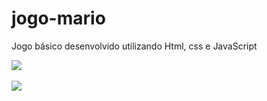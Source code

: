 # jogo-mario
Jogo básico desenvolvido utilizando Html, css e JavaScript

<div>
<img src="https://user-images.githubusercontent.com/81642604/184466215-aa6d8c7e-076d-41bb-97aa-9f5f6ab5189e.png">
</div>
<br>
<div>
<img src="https://user-images.githubusercontent.com/81642604/184466261-bb74daa4-4559-4ba4-a372-b4431ff2008d.png">
</div>
